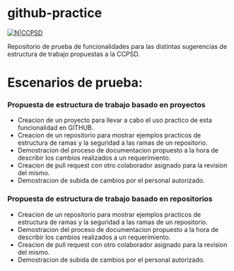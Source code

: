 # github-practice
[![N|CCPSD](https://www.camarasantodomingo.do/Media/assets/images/layout/logo.png)](https://www.camarasantodomingo.do/)


Repositorio de prueba de funcionalidades para las distintas sugerencias de estructura de trabajo propuestas a la CCPSD.

# Escenarios de prueba:

### Propuesta de estructura de trabajo basado en proyectos
  - Creacion de un proyecto para llevar a cabo el uso practico de esta funcionalidad en GITHUB.
  - Creacion de un repositorio para mostrar ejemplos practicos de estructura de ramas y la seguridad a las ramas de un repositorio.
  - Demostracion del proceso de documentacion propuesto a la hora de describir los cambios realizados a un requerimiento.
  - Creacion de pull request con otro colaborador asignado para la revision del mismo.
  - Demostracion de subida de cambios por el personal autorizado.


### Propuesta de estructura de trabajo basado en repositorios
  - Creacion de un repositorio para mostrar ejemplos practicos de estructura de ramas y la seguridad a las ramas de un repositorio.
  - Demostracion del proceso de documentacion propuesto a la hora de describir los cambios realizados a un requerimiento.
  - Creacion de pull request con otro colaborador asignado para la revision del mismo.
  - Demostracion de subida de cambios por el personal autorizado.



